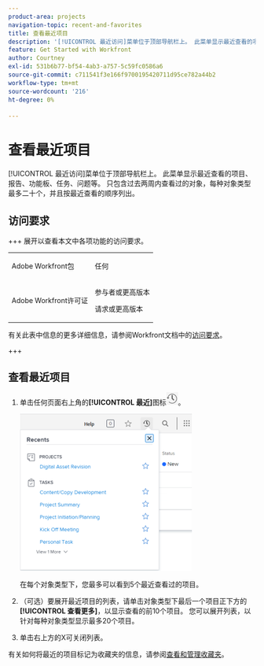 ```yaml
---
product-area: projects
navigation-topic: recent-and-favorites
title: 查看最近项目
description: '[!UICONTROL 最近访问]菜单位于顶部导航栏上。 此菜单显示最近查看的项目、报告、功能板、任务、问题等。'
feature: Get Started with Workfront
author: Courtney
exl-id: 531b6b77-bf54-4ab3-a757-5c59fc0586a6
source-git-commit: c711541f3e166f9700195420711d95ce782a44b2
workflow-type: tm+mt
source-wordcount: '216'
ht-degree: 0%

---
```


# 查看最近项目

[!UICONTROL 最近访问]菜单位于顶部导航栏上。 此菜单显示最近查看的项目、报告、功能板、任务、问题等。 只包含过去两周内查看过的对象，每种对象类型最多二十个，并且按最近查看的顺序列出。

## 访问要求

+++ 展开以查看本文中各项功能的访问要求。

<table style="table-layout:auto"> 
 <col> 
 </col> 
 <col> 
 </col> 
 <tbody> 
  <tr> 
   <td role="rowheader">Adobe Workfront包</td> 
   <td> <p>任何</p> </td> 
  </tr> 
  <tr> 
   <td role="rowheader">Adobe Workfront许可证</td> 
   <td> 
   <p>参与者或更高版本</p> 
   <p>请求或更高版本</p> </td> 
  </tr> 
 </tbody> 
</table>

有关此表中信息的更多详细信息，请参阅Workfront文档中的[访问要求](/help/quicksilver/administration-and-setup/add-users/access-levels-and-object-permissions/access-level-requirements-in-documentation.md)。

+++


## 查看最近项目

1. 单击任何页面右上角的&#x200B;**[!UICONTROL 最近]**&#x200B;图标![[!UICONTROL 最近]](assets/recents-icon-40x43.png)。

   ![最近使用列表](assets/recents-list-2022-350x319.png)

   在每个对象类型下，您最多可以看到5个最近查看过的项目。

1. （可选）要展开最近项目的列表，请单击对象类型下最后一个项目正下方的&#x200B;**[!UICONTROL 查看更多]**，以显示查看的前10个项目。 您可以展开列表，以针对每种对象类型显示最多20个项目。
1. 单击右上方的X可关闭列表。

有关如何将最近的项目标记为收藏夹的信息，请参阅[查看和管理收藏夹](../../../workfront-basics/navigate-workfront/recent-and-favorites/view-and-manage-favorites.md)。
